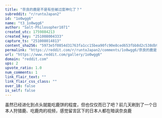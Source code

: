 ```yaml
---
title: "奈良的鹿是不是有些被过度神化了？"
subreddit: "r/runtoJapan2"
id: "1o0wgg6"
name: "t3_1o0wgg6"
author: "Salt-Philosopher1071"
created_utc: 1759884213
created_key: "251008004333"
capture_ts: "251008014813"
content_sha256: "5973e5f0854d31763fa1cc15bea90fc90e8ced653fbb8d2c538db97dcfea24b8"
permalink: "https://reddit.com/r/runtoJapan2/comments/1o0wgg6/奈良的鹿是不是有些被过度神化了/"
url: "https://www.reddit.com/gallery/1o0wgg6"
domain: "reddit.com"
ups: 2
upvote_ratio: 1.0
num_comments: 1
link_flair_text: ""
link_flair_css_class: ""
over_18: false
is_self: false
---
```


虽然已经进化到点头就能吃鹿饼的程度，但也仅仅而已了吧？前几天刷到了一个日本人狩猎鹿、吃鹿肉的视频，感觉留言区下的日本人都在暗讽奈良鹿
